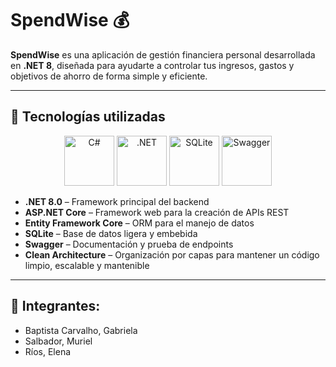 # SpendWise 💰

**SpendWise** es una aplicación de gestión financiera personal desarrollada en **.NET 8**, diseñada para ayudarte a controlar tus ingresos, gastos y objetivos de ahorro de forma simple y eficiente.

---

## 🧩 Tecnologías utilizadas

<p align="center">
  <img src="https://cdn.jsdelivr.net/gh/devicons/devicon/icons/csharp/csharp-original.svg" width="80" height="80" alt="C#" title="C#" />
  <img src="https://cdn.jsdelivr.net/gh/devicons/devicon/icons/dotnetcore/dotnetcore-original.svg" width="80" height="80" alt=".NET" title=".NET Core" />
  <img src="https://www.vectorlogo.zone/logos/sqlite/sqlite-icon.svg" width="80" height="80" alt="SQLite" title="SQLite" />
  <img src="https://cdn.jsdelivr.net/gh/devicons/devicon/icons/swagger/swagger-original.svg" width="80" height="80" alt="Swagger" title="Swagger" />
</p>

- **.NET 8.0** – Framework principal del backend
- **ASP.NET Core** – Framework web para la creación de APIs REST  
- **Entity Framework Core** – ORM para el manejo de datos  
- **SQLite** – Base de datos ligera y embebida  
- **Swagger** – Documentación y prueba de endpoints  
- **Clean Architecture** – Organización por capas para mantener un código limpio, escalable y mantenible

---

## 👥 Integrantes:
* Baptista Carvalho, Gabriela
* Salbador, Muriel
* Ríos, Elena
